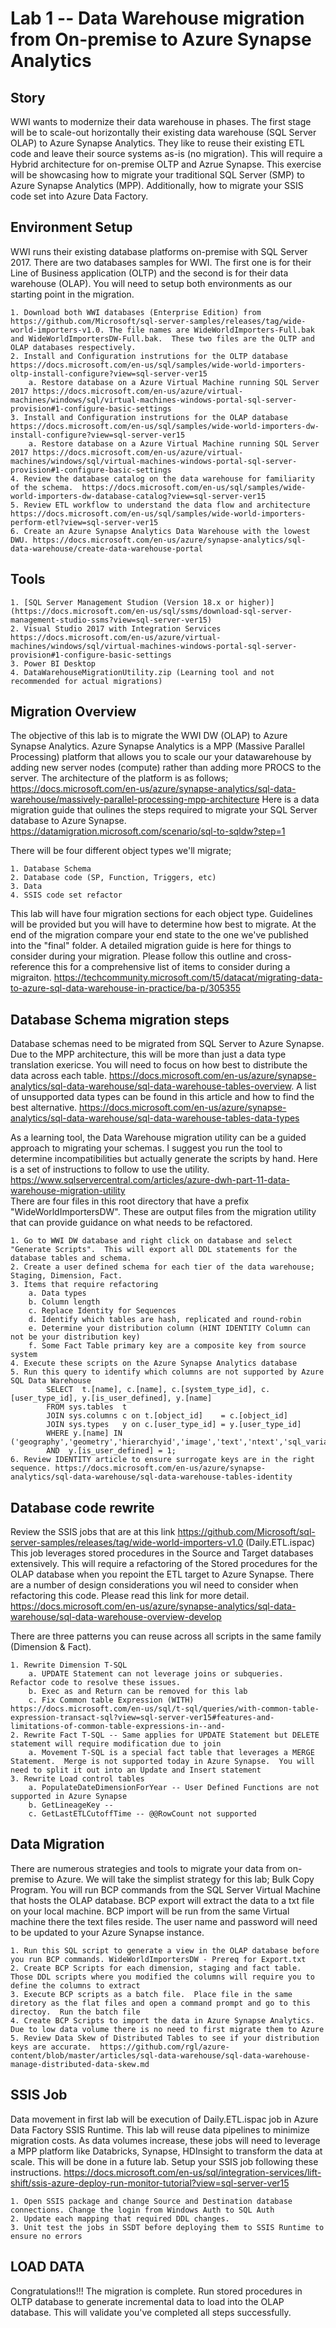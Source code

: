 # Lab 1 -- Data Warehouse migration from On-premise to Azure Synapse Analytics

## Story

WWI wants to modernize their data warehouse in phases.  The first stage will be to scale-out horizontally their existing data warehouse (SQL Server OLAP) to Azure Synapse Analytics.
They like to reuse their existing ETL code and leave their source systems as-is (no migration).  This will require a Hybrid architecture for on-premise OLTP and Azrue Synapse.  This exercise will
be showcasing how to migrate your traditional SQL Server (SMP) to Azure Synapse Analytics (MPP).  Additionally, how to migrate your SSIS code set into Azure Data Factory.

## Environment Setup

WWI runs their existing database platforms on-premise with SQL Server 2017.  There are two databases samples for WWI.  The first one is for their Line of Business application (OLTP) and the second
is for their data warehouse (OLAP).  You will need to setup both environments as our starting point in the migration.

    1. Download both WWI databases (Enterprise Edition) from https://github.com/Microsoft/sql-server-samples/releases/tag/wide-world-importers-v1.0. The file names are WideWorldImporters-Full.bak
    and WideWorldImportersDW-Full.bak.  These two files are the OLTP and OLAP databases respectively.
    2. Install and Configuration instrutions for the OLTP database  https://docs.microsoft.com/en-us/sql/samples/wide-world-importers-oltp-install-configure?view=sql-server-ver15
        a. Restore database on a Azure Virtual Machine running SQL Server 2017 https://docs.microsoft.com/en-us/azure/virtual-machines/windows/sql/virtual-machines-windows-portal-sql-server-provision#1-configure-basic-settings
    3. Install and Configuration instrutions for the OLAP database https://docs.microsoft.com/en-us/sql/samples/wide-world-importers-dw-install-configure?view=sql-server-ver15
        a. Restore database on a Azure Virtual Machine running SQL Server 2017 https://docs.microsoft.com/en-us/azure/virtual-machines/windows/sql/virtual-machines-windows-portal-sql-server-provision#1-configure-basic-settings
    4. Review the database catalog on the data warehouse for familiarity of the schema.  https://docs.microsoft.com/en-us/sql/samples/wide-world-importers-dw-database-catalog?view=sql-server-ver15
    5. Review ETL workflow to understand the data flow and architecture https://docs.microsoft.com/en-us/sql/samples/wide-world-importers-perform-etl?view=sql-server-ver15
    6. Create an Azure Synapse Analytics Data Warehouse with the lowest DWU. https://docs.microsoft.com/en-us/azure/synapse-analytics/sql-data-warehouse/create-data-warehouse-portal

## Tools

    1. [SQL Server Management Studion (Version 18.x or higher)](https://docs.microsoft.com/en-us/sql/ssms/download-sql-server-management-studio-ssms?view=sql-server-ver15)
    2. Visual Studio 2017 with Integration Services https://docs.microsoft.com/en-us/azure/virtual-machines/windows/sql/virtual-machines-windows-portal-sql-server-provision#1-configure-basic-settings 
    3. Power BI Desktop
    4. DataWarehouseMigrationUtility.zip (Learning tool and not recommended for actual migrations)


## Migration Overview

The objective of this lab is to migrate the WWI DW (OLAP) to Azure Synapse Analytics.  Azure Synapse Analytics is a MPP (Massive Parallel Processing) platform that allows you to scale our your 
datawarehouse by adding new server nodes (compute) rather than adding more PROCS to the server.  The architecture of the platform is as follows; https://docs.microsoft.com/en-us/azure/synapse-analytics/sql-data-warehouse/massively-parallel-processing-mpp-architecture
Here is a data migration guide that oulines the steps required to migrate your SQL Server database to Azure Synapse.  https://datamigration.microsoft.com/scenario/sql-to-sqldw?step=1

There will be four different object types we'll migrate; 

    1. Database Schema
    2. Database code (SP, Function, Triggers, etc)
    3. Data
    4. SSIS code set refactor

This lab will have four migration sections for each object type.  Guidelines will be provided but you will have to determine how best to migrate.  At the end of the migration compare your 
end state to the one we've published into the "final" folder.  A detailed migration guide is here for things to consider during your migration.  Please follow this outline and cross-reference this
for a comprehensive list of items to consider during a migraiton.  https://techcommunity.microsoft.com/t5/datacat/migrating-data-to-azure-sql-data-warehouse-in-practice/ba-p/305355

## Database Schema migration steps

Database schemas need to be migrated from SQL Server to Azure Synapse.  Due to the MPP architecture, this will be more than just a data type translation exericse.  You will need to focus
on how best to distribute the data across each table.  https://docs.microsoft.com/en-us/azure/synapse-analytics/sql-data-warehouse/sql-data-warehouse-tables-overview.  A list of unsupported data types
can be found in this article and how to find the best alternative.  https://docs.microsoft.com/en-us/azure/synapse-analytics/sql-data-warehouse/sql-data-warehouse-tables-data-types

As a learning tool, the Data Warehouse migration utility can be a guided approach to migrating your schemas.  I suggest you run the tool to determine incompatibilities but actually generate the scripts
by hand.  Here is a set of instructions to follow to use the utility.  https://www.sqlservercentral.com/articles/azure-dwh-part-11-data-warehouse-migration-utility  
There are four files in this root directory that have a prefix "WideWorldImportersDW".  These are output files from the migration utility that can provide guidance on what needs to be refactored.

    1. Go to WWI DW database and right click on database and select "Generate Scripts".  This will export all DDL statements for the database tables and schema.
    2. Create a user defined schema for each tier of the data warehouse; Staging, Dimension, Fact.
    3. Items that require refactoring
        a. Data types
        b. Column length
        c. Replace Identity for Sequences
        d. Identify which tables are hash, replicated and round-robin
        e. Determine your distribution column (HINT IDENTITY Column can not be your distribution key)
        f. Some Fact Table primary key are a composite key from source system
    4. Execute these scripts on the Azure Synapse Analytics database
    5. Run this query to identify which columns are not supported by Azure SQL Data Warehouse
            SELECT  t.[name], c.[name], c.[system_type_id], c.[user_type_id], y.[is_user_defined], y.[name]
            FROM sys.tables  t
            JOIN sys.columns c on t.[object_id]    = c.[object_id]
            JOIN sys.types   y on c.[user_type_id] = y.[user_type_id]
            WHERE y.[name] IN ('geography','geometry','hierarchyid','image','text','ntext','sql_variant','timestamp','xml')
            AND  y.[is_user_defined] = 1;
    6. Review IDENTITY article to ensure surrogate keys are in the right sequence. https://docs.microsoft.com/en-us/azure/synapse-analytics/sql-data-warehouse/sql-data-warehouse-tables-identity
    

## Database code rewrite

Review the SSIS jobs that are at this link https://github.com/Microsoft/sql-server-samples/releases/tag/wide-world-importers-v1.0 (Daily.ETL.ispac)  This job leverages
stored procedures in the Source and Target databases extensively.  This will require a refactoring of the Stored procedures for the OLAP database when you repoint the ETL
target to Azure Synapse.  There are a number of design considerations you wil need to consider when refactoring this code.  Please read this link for more detail. https://docs.microsoft.com/en-us/azure/synapse-analytics/sql-data-warehouse/sql-data-warehouse-overview-develop

There are three patterns you can reuse across all scripts in the same family (Dimension & Fact).  

    1. Rewrite Dimension T-SQL 
        a. UPDATE Statement can not leverage joins or subqueries.  Refactor code to resolve these issues.  
        b. Exec as and Return can be removed for this lab
        c. Fix Common table Expression (WITH) https://docs.microsoft.com/en-us/sql/t-sql/queries/with-common-table-expression-transact-sql?view=sql-server-ver15#features-and-limitations-of-common-table-expressions-in--and-
    2. Rewrite Fact T-SQL -- Same applies for UPDATE Statement but DELETE statement will require modification due to join
        a. Movement T-SQL is a special fact table that leverages a MERGE Statement.  Merge is not supported today in Azure Synapse.  You will need to split it out into an Update and Insert statement
    3. Rewrite Load control tables
        a. PopulateDateDimensionForYear -- User Defined Functions are not supported in Azure Synapse
        b. GetLineageKey -- 
        c. GetLastETLCutoffTime -- @@RowCount not supported

## Data Migration

There are numerous strategies and tools to migrate your data from on-premise to Azure.  We will take the simplist strategy for this lab; Bulk Copy Program.  You will run BCP commands from the 
SQL Server Virtual Machine that hosts the OLAP database.  BCP export will extract the data to a txt file on your local machine.  BCP import will be run from the same Virtual
machine there the text files reside.  The user name and password will need to be updated to your Azure Synapse instance.

    1. Run this SQL script to generate a view in the OLAP database before you run BCP commands. WideWorldImportersDW - Prereq for Export.txt
    2. Create BCP Scripts for each dimension, staging and fact table.  Those DDL scripts where you modified the columns will require you to define the columns to extract
    3. Execute BCP scripts as a batch file.  Place file in the same diretory as the flat files and open a command prompt and go to this directoy.  Run the batch file
    4. Create BCP Scripts to import the data in Azure Synapse Analytics.  Due to low data volume there is no need to first migrate them to Azure
    5. Review Data Skew of Distributed Tables to see if your distribution keys are accurate.  https://github.com/rgl/azure-content/blob/master/articles/sql-data-warehouse/sql-data-warehouse-manage-distributed-data-skew.md

## SSIS Job 

Data movement in first lab will be execution of Daily.ETL.ispac job in Azure Data Factory SSIS Runtime.  This lab will reuse data pipelines to minimize migration costs.
As data volumes increase, these jobs will need to leverage a MPP platform like Databricks, Synapse, HDInsight to transform the data at scale.  This will be done in a future lab.
Setup your SSIS job following these instructions. https://docs.microsoft.com/en-us/sql/integration-services/lift-shift/ssis-azure-deploy-run-monitor-tutorial?view=sql-server-ver15

    1. Open SSIS package and change Source and Destination database connections. Change the login from Windows Auth to SQL Auth
    2. Update each mapping that required DDL changes.
    3. Unit test the jobs in SSDT before deploying them to SSIS Runtime to ensure no errors

## LOAD DATA

Congratulations!!! The migration is complete.  Run stored procedures in OLTP database to generate incremental data to load into the OLAP database.  This will validate you've 
completed all steps successfully.